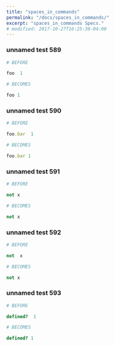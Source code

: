 ```yaml
---
title: "spaces_in_commands"
permalink: "/docs/spaces_in_commands/"
excerpt: "spaces_in_commands Specs."
# modified: 2017-10-27T16:25:30-04:00
---
```

### unnamed test 589
```ruby
# BEFORE

foo  1

```
```ruby
# BECOMES

foo 1

```
### unnamed test 590
```ruby
# BEFORE

foo.bar  1

```
```ruby
# BECOMES

foo.bar 1

```
### unnamed test 591
```ruby
# BEFORE

not x

```
```ruby
# BECOMES

not x

```
### unnamed test 592
```ruby
# BEFORE

not  x

```
```ruby
# BECOMES

not x

```
### unnamed test 593
```ruby
# BEFORE

defined?  1

```
```ruby
# BECOMES

defined? 1

```
